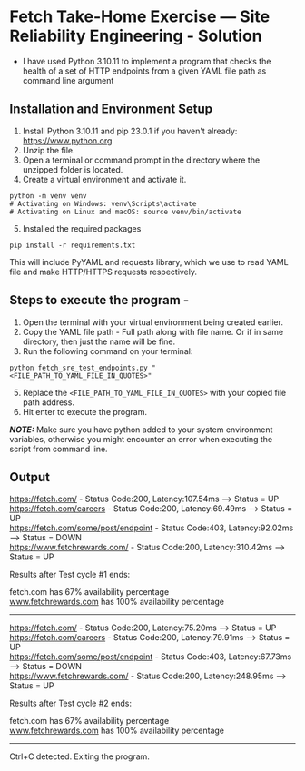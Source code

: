 # Fetch Take-Home Exercise — Site Reliability Engineering - Solution
- I have used Python 3.10.11 to implement a program that checks the health of a set of HTTP endpoints from a given YAML file path as command line argument

## Installation and Environment Setup
1. Install Python 3.10.11 and pip 23.0.1 if you haven't already: https://www.python.org
2. Unzip the file.
3. Open a terminal or command prompt in the directory where the unzipped folder is located.
4. Create a virtual environment and activate it.
```
python -m venv venv
# Activating on Windows: venv\Scripts\activate
# Activating on Linux and macOS: source venv/bin/activate
```
5. Installed the required packages
``` 
pip install -r requirements.txt
``` 
This will include PyYAML and requests library, which we use to read YAML file and make HTTP/HTTPS requests respectively.

## Steps to execute the program -
1. Open the terminal with your virtual environment being created earlier.
2. Copy the YAML file path - Full path along with file name. Or if in same directory, then just the name will be fine.
3. Run the following command on your terminal:
```
python fetch_sre_test_endpoints.py "<FILE_PATH_TO_YAML_FILE_IN_QUOTES>"
```
5. Replace the `<FILE_PATH_TO_YAML_FILE_IN_QUOTES>` with your copied file path address.
6. Hit enter to execute the program.


**_NOTE:_** Make sure you have python added to your system environment variables, otherwise you might encounter an error when executing the script from command line.

## Output
https://fetch.com/ - Status Code:200, Latency:107.54ms --> Status = UP\
https://fetch.com/careers - Status Code:200, Latency:69.49ms --> Status = UP\
https://fetch.com/some/post/endpoint - Status Code:403, Latency:92.02ms --> Status = DOWN\
https://www.fetchrewards.com/ - Status Code:200, Latency:310.42ms --> Status = UP

Results after Test cycle #1 ends:

fetch.com has 67% availability percentage\
www.fetchrewards.com has 100% availability percentage

---

https://fetch.com/ - Status Code:200, Latency:75.20ms --> Status = UP\
https://fetch.com/careers - Status Code:200, Latency:79.91ms --> Status = UP\
https://fetch.com/some/post/endpoint - Status Code:403, Latency:67.73ms --> Status = DOWN\
https://www.fetchrewards.com/ - Status Code:200, Latency:248.95ms --> Status = UP

Results after Test cycle #2 ends:

fetch.com has 67% availability percentage\
www.fetchrewards.com has 100% availability percentage

---

Ctrl+C detected. Exiting the program.
